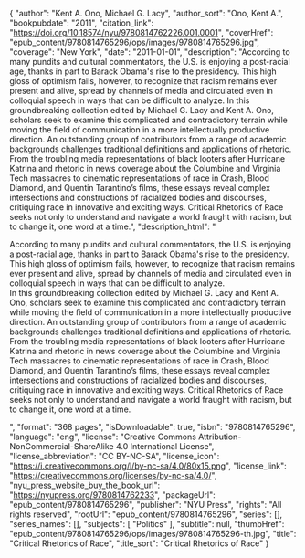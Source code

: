 {
  "author": "Kent A. Ono, Michael G. Lacy",
  "author_sort": "Ono, Kent A.",
  "bookpubdate": "2011",
  "citation_link": "https://doi.org/10.18574/nyu/9780814762226.001.0001",
  "coverHref": "epub_content/9780814765296/ops/images/9780814765296.jpg",
  "coverage": "New York",
  "date": "2011-01-01",
  "description": "According to many pundits and cultural commentators, the U.S. is enjoying a post-racial age, thanks in part to Barack Obama's rise to the presidency. This high gloss of optimism fails, however, to recognize that racism remains ever present and alive, spread by channels of media and circulated even in colloquial speech in ways that can be difficult to analyze.  In this groundbreaking collection edited by Michael G. Lacy and Kent A. Ono, scholars seek to examine this complicated and contradictory terrain while moving the field of communication in a more intellectually productive direction. An outstanding group of contributors from a range of academic backgrounds challenges traditional definitions and applications of rhetoric. From the troubling media representations of black looters after Hurricane Katrina and rhetoric in news coverage about the Columbine and Virginia Tech massacres to cinematic representations of race in Crash, Blood Diamond, and Quentin Tarantino&#8217;s films, these essays reveal complex intersections and constructions of racialized bodies and discourses, critiquing race in innovative and exciting ways. Critical Rhetorics of Race seeks not only to understand and navigate a world fraught with racism, but to change it, one word at a time.",
  "description_html": "<p>According to many pundits and cultural commentators, the U.S. is enjoying a post-racial age, thanks in part to Barack Obama's rise to the presidency. This high gloss of optimism fails, however, to recognize that racism remains ever present and alive, spread by channels of media and circulated even in colloquial speech in ways that can be difficult to analyze.<br>  In this groundbreaking collection edited by Michael G. Lacy and Kent A. Ono, scholars seek to examine this complicated and contradictory terrain while moving the field of communication in a more intellectually productive direction. An outstanding group of contributors from a range of academic backgrounds challenges traditional definitions and applications of rhetoric. From the troubling media representations of black looters after Hurricane Katrina and rhetoric in news coverage about the Columbine and Virginia Tech massacres to cinematic representations of race in Crash, Blood Diamond, and Quentin Tarantino&#8217;s films, these essays reveal complex intersections and constructions of racialized bodies and discourses, critiquing race in innovative and exciting ways. Critical Rhetorics of Race seeks not only to understand and navigate a world fraught with racism, but to change it, one word at a time.</p>",
  "format": "368 pages",
  "isDownloadable": true,
  "isbn": "9780814765296",
  "language": "eng",
  "license": "Creative Commons Attribution-NonCommercial-ShareAlike 4.0 International License",
  "license_abbreviation": "CC BY-NC-SA",
  "license_icon": "https://i.creativecommons.org/l/by-nc-sa/4.0/80x15.png",
  "license_link": "https://creativecommons.org/licenses/by-nc-sa/4.0/",
  "nyu_press_website_buy_the_book_url": "https://nyupress.org/9780814762233",
  "packageUrl": "epub_content/9780814765296",
  "publisher": "NYU Press",
  "rights": "All rights reserved",
  "rootUrl": "epub_content/9780814765296",
  "series": [],
  "series_names": [],
  "subjects": [
    "Politics"
  ],
  "subtitle": null,
  "thumbHref": "epub_content/9780814765296/ops/images/9780814765296-th.jpg",
  "title": "Critical Rhetorics of Race",
  "title_sort": "Critical Rhetorics of Race"
}
